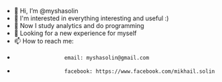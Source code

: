 - 👋 Hi, I’m @myshasolin
- 👀 I'm interested in everything interesting and useful :)
- 🌱 Now I study analytics and do programming
- 💞️ Looking for a new experience for myself
- 📫 How to reach me: 
-                     email: myshasolin@gmail.com
-                     facebook: https://www.facebook.com/mikhail.solin

<!---
myshasolin/myshasolin is a ✨ special ✨ repository because its `README.md` (this file) appears on your GitHub profile.
You can click the Preview link to take a look at your changes.
--->
